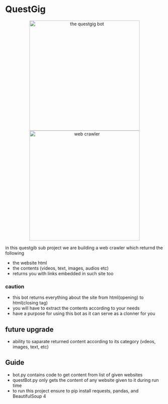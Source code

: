 # QuestGig
<p align="center">
  <img src="https://img.shields.io/badge/QuestGig-Crawler%2FBot-blueviolet" width="350" title="the questgig bot">
  <img src="https://img.shields.io/badge/QuestGig-Web%20Crawler-blueviolet" width="350" alt="web crawler" title="questgig web crawler">
</p>

in this questgib sub project we are building a web crawler which returnd the following
* the website html
* the contents (videos, text, images, audios etc)
* returns you with links embedded in such site too

### caution
* this bot returns everything about the site from html(opening) to html(closing tag)
* you will have to extract the contents according to your needs
* have a purpose for using this bot as it can serve as a clonner for you

## future upgrade
* ability to saparate returned content according to its category (vdeos, images, text, etc)

## Guide
* bot.py contains code to get content from list of given websites
* questBot.py only gets the content of any website given to it during run time
* to run this project ensure to pip install requests, pandas, and BeautifulSoup 4
